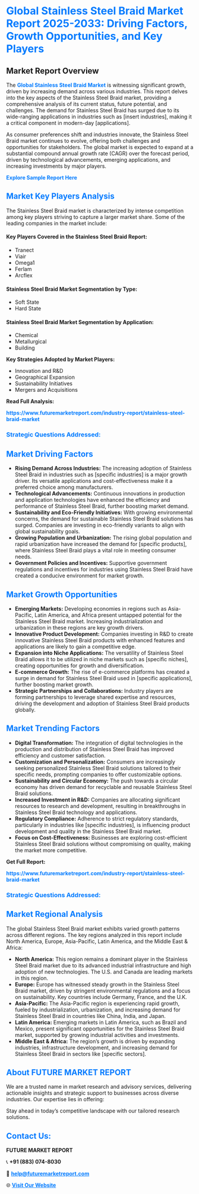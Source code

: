 <h1 style="color: #007BFF;">Global Stainless Steel Braid Market Report 2025-2033: Driving Factors, Growth Opportunities, and Key Players</h1>

<section id="overview">
<h2>Market Report Overview</h2>
<p>The <a href="https://www.futuremarketreport.com/industry-report/stainless-steel-braid-market" style="color: #007BFF; text-decoration: none;"><strong>Global Stainless Steel Braid Market</strong></a> is witnessing significant growth, driven by increasing demand across various industries. This report delves into the key aspects of the Stainless Steel Braid market, providing a comprehensive analysis of its current status, future potential, and challenges. The demand for Stainless Steel Braid has surged due to its wide-ranging applications in industries such as [insert industries], making it a critical component in modern-day [applications].</p>
<p>As consumer preferences shift and industries innovate, the Stainless Steel Braid market continues to evolve, offering both challenges and opportunities for stakeholders. The global market is expected to expand at a substantial compound annual growth rate (CAGR) over the forecast period, driven by technological advancements, emerging applications, and increasing investments by major players.</p>
</section>

<section id="overview">
<p><a href="https://www.futuremarketreport.com/request-sample/reportId=114752" style="color: #007BFF; text-decoration: none;"><strong>Explore Sample Report Here</strong></a></p>
</section>

<section id="key-players">
<h2 style="color: #007BFF;">Market Key Players Analysis</h2>
<p>The Stainless Steel Braid market is characterized by intense competition among key players striving to capture a larger market share. Some of the leading companies in the market include:</p>
<h4>Key Players Covered in the Stainless Steel Braid Report:</h4>
<ul><li>Tranect</li><li>Viair</li><li>Omega1</li><li>Ferlam</li><li>Arcflex</li></ul>
<h4>Stainless Steel Braid Market Segmentation by Type:</h4>
<ul><li>Soft State</li><li>Hard State</li></ul>

<h4>Stainless Steel Braid Market Segmentation by Application:</h4>
<ul><li>Chemical</li><li>Metallurgical</li><li>Building</li></ul>
<p><strong>Key Strategies Adopted by Market Players:</strong></p>
<ul>
<li>Innovation and R&D</li>
<li>Geographical Expansion</li>
<li>Sustainability Initiatives</li>
<li>Mergers and Acquisitions</li>
</ul>
</section>

<section>
<p><strong>Read Full Analysis: </strong></p><a href="https://www.futuremarketreport.com/industry-report/stainless-steel-braid-market" style="color: #007BFF; text-decoration: none;"><strong>https://www.futuremarketreport.com/industry-report/stainless-steel-braid-market</strong></a>
<h3 style="color: #007BFF;">Strategic Questions Addressed:</h3>
</section>

<section id="driving-factors">
<h2 style="color: #007BFF;">Market Driving Factors</h2>
<ul>
<li><strong>Rising Demand Across Industries:</strong> The increasing adoption of Stainless Steel Braid in industries such as [specific industries] is a major growth driver. Its versatile applications and cost-effectiveness make it a preferred choice among manufacturers.</li>
<li><strong>Technological Advancements:</strong> Continuous innovations in production and application technologies have enhanced the efficiency and performance of Stainless Steel Braid, further boosting market demand.</li>
<li><strong>Sustainability and Eco-Friendly Initiatives:</strong> With growing environmental concerns, the demand for sustainable Stainless Steel Braid solutions has surged. Companies are investing in eco-friendly variants to align with global sustainability goals.</li>
<li><strong>Growing Population and Urbanization:</strong> The rising global population and rapid urbanization have increased the demand for [specific products], where Stainless Steel Braid plays a vital role in meeting consumer needs.</li>
<li><strong>Government Policies and Incentives:</strong> Supportive government regulations and incentives for industries using Stainless Steel Braid have created a conducive environment for market growth.</li>
</ul>
</section>

<section id="growth-opportunities">
<h2 style="color: #007BFF;">Market Growth Opportunities</h2>
<ul>
<li><strong>Emerging Markets:</strong> Developing economies in regions such as Asia-Pacific, Latin America, and Africa present untapped potential for the Stainless Steel Braid market. Increasing industrialization and urbanization in these regions are key growth drivers.</li>
<li><strong>Innovative Product Development:</strong> Companies investing in R&D to create innovative Stainless Steel Braid products with enhanced features and applications are likely to gain a competitive edge.</li>
<li><strong>Expansion into Niche Applications:</strong> The versatility of Stainless Steel Braid allows it to be utilized in niche markets such as [specific niches], creating opportunities for growth and diversification.</li>
<li><strong>E-commerce Growth:</strong> The rise of e-commerce platforms has created a surge in demand for Stainless Steel Braid used in [specific applications], further boosting market growth.</li>
<li><strong>Strategic Partnerships and Collaborations:</strong> Industry players are forming partnerships to leverage shared expertise and resources, driving the development and adoption of Stainless Steel Braid products globally.</li>
</ul>
</section>

<section id="trending-factors">
<h2 style="color: #007BFF;">Market Trending Factors</h2>
<ul>
<li><strong>Digital Transformation:</strong> The integration of digital technologies in the production and distribution of Stainless Steel Braid has improved efficiency and customer satisfaction.</li>
<li><strong>Customization and Personalization:</strong> Consumers are increasingly seeking personalized Stainless Steel Braid solutions tailored to their specific needs, prompting companies to offer customizable options.</li>
<li><strong>Sustainability and Circular Economy:</strong> The push towards a circular economy has driven demand for recyclable and reusable Stainless Steel Braid solutions.</li>
<li><strong>Increased Investment in R&D:</strong> Companies are allocating significant resources to research and development, resulting in breakthroughs in Stainless Steel Braid technology and applications.</li>
<li><strong>Regulatory Compliance:</strong> Adherence to strict regulatory standards, particularly in industries like [specific industries], is influencing product development and quality in the Stainless Steel Braid market.</li>
<li><strong>Focus on Cost-Effectiveness:</strong> Businesses are exploring cost-efficient Stainless Steel Braid solutions without compromising on quality, making the market more competitive.</li>
</ul>
</section>

<section>
<p><strong>Get Full Report: </strong></p><a href="https://www.futuremarketreport.com/industry-report/stainless-steel-braid-market" style="color: #007BFF; text-decoration: none;"><strong>https://www.futuremarketreport.com/industry-report/stainless-steel-braid-market</strong></a>
<h3 style="color: #007BFF;">Strategic Questions Addressed:</h3>
</section>


<section id="regional-analysis">
<h2 style="color: #007BFF;">Market Regional Analysis</h2>
<p>The global Stainless Steel Braid market exhibits varied growth patterns across different regions. The key regions analyzed in this report include North America, Europe, Asia-Pacific, Latin America, and the Middle East & Africa:</p>
<ul>
<li><strong>North America:</strong> This region remains a dominant player in the Stainless Steel Braid market due to its advanced industrial infrastructure and high adoption of new technologies. The U.S. and Canada are leading markets in this region.</li>
<li><strong>Europe:</strong> Europe has witnessed steady growth in the Stainless Steel Braid market, driven by stringent environmental regulations and a focus on sustainability. Key countries include Germany, France, and the U.K.</li>
<li><strong>Asia-Pacific:</strong> The Asia-Pacific region is experiencing rapid growth, fueled by industrialization, urbanization, and increasing demand for Stainless Steel Braid in countries like China, India, and Japan.</li>
<li><strong>Latin America:</strong> Emerging markets in Latin America, such as Brazil and Mexico, present significant opportunities for the Stainless Steel Braid market, supported by growing industrial activities and investments.</li>
<li><strong>Middle East & Africa:</strong> The region’s growth is driven by expanding industries, infrastructure development, and increasing demand for Stainless Steel Braid in sectors like [specific sectors].</li>
</ul>
</section>

<footer>
<h2 style="color: #007BFF;">About FUTURE MARKET REPORT</h2>
<p>We are a trusted name in market research and advisory services, delivering actionable insights and strategic support to businesses across diverse industries. Our expertise lies in offering:</p>

<p>Stay ahead in today’s competitive landscape with our tailored research solutions.</p>

<h2 style="color: #007BFF;">Contact Us:</h2>
<p><strong>FUTURE MARKET REPORT</strong></p>
<p>📞 <strong>+91 (883) 074-8030</strong></p>
<p>📧 <strong><a href="mailto:help@futuremarketreport.com" style="color: #007BFF;">help@futuremarketreport.com</a></strong></p>
<p>🌐 <strong><a href="https://www.futuremarketreport.com/" style="color: #007BFF;">Visit Our Website</a></strong></p>
</footer>